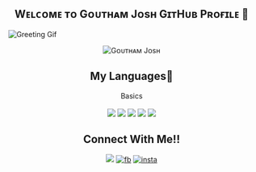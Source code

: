 <h2 align ="center">Wᴇʟᴄᴏᴍᴇ ᴛᴏ Gᴏᴜᴛʜᴀᴍ Jᴏsʜ GɪᴛHᴜʙ Pʀᴏғɪʟᴇ 👋</h2>&nbsp;
<img src="https://i.imgur.com/iXuL1HG.png" align="centre" alt="Greeting Gif">&nbsp;&nbsp;
<p align="center"> <img src="https://komarev.com/ghpvc/?username=GouthamSER&label=Profile%20views&color=129e00&style=plastic" alt="Gᴏᴜᴛʜᴀᴍ Jᴏsʜ" /> </p>

<h2 align="center">My Languages📓</h2>

<p align = "center">
Basics<br><br>
<a href ="https://html.com/" target="_blank"><img src="https://img.shields.io/badge/html-%2324292e.svg?&style=for-the-badge&logo=html&logoColor=white alt=html style="margin-bottom="6px"></a>
<a href ="www.javascript.com" target="_blank"><img src="https://img.shields.io/badge/javascript-%2324292e.svg?&style=for-the-badge&logo=javascript&logoColor=white alt=js style="margin-bottom="6px"></a>
<a href ="www.mysql.com" target="_blank"><img src="https://img.shields.io/badge/mysql-%2324292e.svg?&style=for-the-badge&logo=mysql&logoColor=white alt=sql style="margin-bottom="6px"></a>
<a href ="https://cplusplus.com/" target="_blank"><img src="https://img.shields.io/badge/c++-%2324292e.svg?&style=for-the-badge&logo=cplusplus&logoColor=white alt=c++ style="margin-bottom="6px"></a>
<a href ="https://php.com/" target="_blank"><img src="https://img.shields.io/badge/php-%2324292e.svg?&style=for-the-badge&logo=php&logoColor=white alt=php style="margin-bottom="6px"></a>
</p>

<h2 align="center">Connect With Me!!</h2>
<p align="center">
<a href ="https://github.com/GouthamSER/GouthamSER" target="_blank"><img src="https://img.shields.io/badge/github-%2324292e.svg?&style=for-the-badge&logo=github&logoColor=white alt=github style="margin-bottom="8px"></a>
<a href="https://facebook.com/" target="_blank"><img alt="fb" src="https://img.shields.io/badge/facebook-%232E87FB.svg?style=for-the-badge&logoColor=white style="margin-bottom="8px"></a>
<a href="https://instagram.com/im_goutham_josh" target="_blank"><img alt="insta" src="https://img.shields.io/badge/instagram-%23000000.svg?style=for-the-badge&logoColor=white style="margin-bottom="8px"></a>
    
</p>
